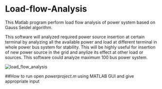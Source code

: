 # Load-flow-Analysis
This Matlab program perform load flow analysis of power system based on Gauss Seidel algorithm. 

This software will analyzed required power source insertion at certain terminal by analyzing all the available power and load at different terminal in whole power bus system for stability. This will be highly useful for insertion of new power source in the grid and anylize its effect at other load or sources. This software could analyze maximum 100 bus power system.  

![load_flow_analysis](https://user-images.githubusercontent.com/30885367/210393020-a3f9839c-169c-4330-a0c4-0f632fe9c86d.jpg)

##How to run
open *powerproject.m* using MATLAB GUI and give appropriate input 
